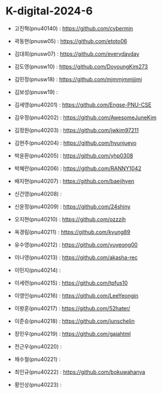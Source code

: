 # K-digital-2024-6

+ 고진혁(pnu40140) : https://github.com/cybermin
  
+ 곽동현(pnusw05) : https://github.com/etoto06
+ 김대희(pnusw07) : https://github.com/everydayday
 
+ 김도영(pnusw10) : https://github.com/DoyoungKim273
+ 김민정(pnusw18) : https://github.com/mjmmjmmjjjmj
+ 김보성(pnusw19) : 
+ 김세영(pnu40201) : https://github.com/Engse-PNU-CSE
+ 김우정(pnu40202) : https://github.com/AwesomeJuneKim
+ 김정원(pnu40203) :  https://github.com/jwkim97211
+ 김현주(pnu40204) : https://github.com/hyunjueyo
+ 박윤환(pnu40205) : https://github.com/yhp0308  
+ 박혜란(pnu40206) : https://github.com/RANNY1042
+ 배지현(pnu40207) : https://github.com/baejihyen
+ 신건영(pnu40208) : 
+ 신윤정(pnu40209) : https://github.com/24shiny
+ 오지현(pnu40210) : https://github.com/ozzzih
+ 옥경림(pnu40211) : https://github.com/kyung89
+ 유수영(pnu40212) : https://github.com/yuyeong00
+ 이나영(pnu40213) : https://github.com/akasha-rec
+ 이민지(pnu40214) : 
+ 이세련(pnu40215) : https://github.com/tpfus10
+ 이영인(pnu40216) : https://github.com/LeeYeongin
+ 이왕훈(pnu40217) : https://github.com/52hater/
+ 이준승(pnu40218) : https://github.com/junschelin
+ 장민우(pnu40219) : https://github.com/gajahtml
+ 전근우(pnu40220) : 
+ 채수철(pnu40221) : 
+ 최인규(pnu40222) : https://github.com/bokuwahanya  
+ 황인상(pnu40223) : 
